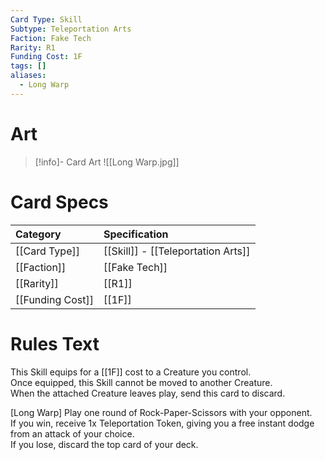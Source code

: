 ```yaml
---
Card Type: Skill
Subtype: Teleportation Arts
Faction: Fake Tech
Rarity: R1
Funding Cost: 1F
tags: []
aliases:
  - Long Warp
---
```

# Art

> [!info]- Card Art
> ![[Long Warp.jpg]]

# Card Specs

| Category | Specification| 
| :--- | :--- |
| [[Card Type]] | [[Skill]] - [[Teleportation Arts]] |  
| [[Faction]] | [[Fake Tech]] |  
| [[Rarity]] | [[R1]] |  
| [[Funding Cost]] | [[1F]] | 

# Rules Text  

This Skill equips for a [[1F]] cost to a Creature you control.  
Once equipped, this Skill cannot be moved to another Creature.  
When the attached Creature leaves play, send this card to discard.  

[Long Warp] Play one round of Rock-Paper-Scissors with your opponent.   
If you win, receive 1x Teleportation Token, giving you a free instant dodge from an attack of your choice.   
If you lose, discard the top card of your deck.  

